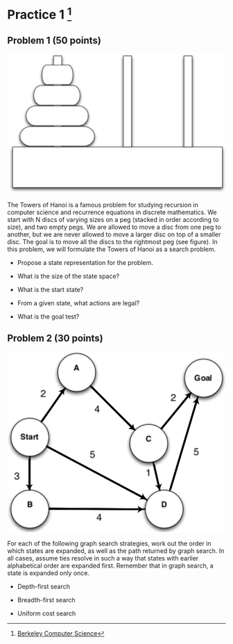# Practice 1 [^1]

## Problem 1 (50 points)

![hanoi](https://github.com/btdobbs/AI/blob/main/Practice/01/hanoi.png)

The Towers of Hanoi is a famous problem for studying recursion in computer science and recurrence equations in discrete mathematics. We start with N discs of varying sizes on a peg (stacked in order according to size), and two empty pegs. We are allowed to move a disc from one peg to another, but we are never allowed to move a larger disc on top of a smaller disc. The goal is to move all the discs to the rightmost peg (see figure). In this problem, we will formulate the Towers of Hanoi as a search problem.

- Propose a state representation for the problem.

- What is the size of the state space?

- What is the start state?

- From a given state, what actions are legal?

- What is the goal test?

## Problem 2 (30 points)

![graph](https://github.com/btdobbs/AI/blob/main/Practice/01/graph.png)

For each of the following graph search strategies, work out the order in which states are expanded, as well as the path returned by graph search. In all cases, assume ties resolve in such a way that states with earlier alphabetical order are expanded first. Remember that in graph search, a state is expanded only once.

- Depth-first search

- Breadth-first search

- Uniform cost search


[^1]: [Berkeley Computer Science](http://ai.berkeley.edu)
